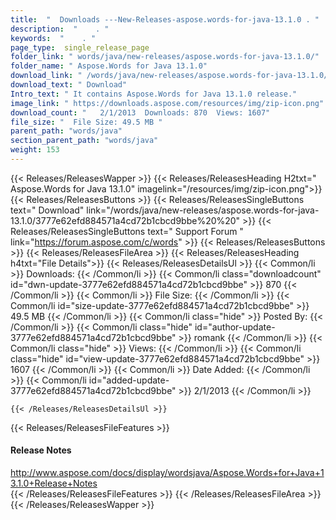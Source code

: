 ```yaml
---
title:  "  Downloads ---New-Releases-aspose.words-for-java-13.1.0 . " 
description:  "    . " 
keywords:  "    . " 
page_type:  single_release_page
folder_link: " words/java/new-releases/aspose.words-for-java-13.1.0/"
folder_name: " Aspose.Words for Java 13.1.0"
download_link: " /words/java/new-releases/aspose.words-for-java-13.1.0/3777e62efd884571a4cd72b1cbcd9bbe"
download_text: " Download"
Intro_text: " It contains Aspose.Words for Java 13.1.0 release."
image_link: " https://downloads.aspose.com/resources/img/zip-icon.png"
download_count: "   2/1/2013  Downloads: 870  Views: 1607"
file_size: "  File Size: 49.5 MB "
parent_path: "words/java"
section_parent_path: "words/java"
weight: 153 
---
```


{{< Releases/ReleasesWapper >}}
  {{< Releases/ReleasesHeading H2txt=" Aspose.Words for Java 13.1.0" imagelink="/resources/img/zip-icon.png">}}
  {{< Releases/ReleasesButtons >}}
    {{< Releases/ReleasesSingleButtons text=" Download" link="/words/java/new-releases/aspose.words-for-java-13.1.0/3777e62efd884571a4cd72b1cbcd9bbe%20%20" >}}
    {{< Releases/ReleasesSingleButtons text=" Support Forum " link="https://forum.aspose.com/c/words" >}}
  {{< Releases/ReleasesButtons >}}
  {{< Releases/ReleasesFileArea >}}
    {{< Releases/ReleasesHeading h4txt="File Details">}}
    {{< Releases/ReleasesDetailsUl >}}
            {{< Common/li  >}} Downloads: {{< /Common/li >}} 
      {{< Common/li class="downloadcount" id="dwn-update-3777e62efd884571a4cd72b1cbcd9bbe" >}} 870 {{< /Common/li >}} 
      {{< Common/li  >}} File Size: {{< /Common/li >}} 
      {{< Common/li id="size-update-3777e62efd884571a4cd72b1cbcd9bbe" >}} 49.5 MB {{< /Common/li >}} 
      {{< Common/li  class="hide" >}} Posted By: {{< /Common/li >}} 
      {{< Common/li class="hide" id="author-update-3777e62efd884571a4cd72b1cbcd9bbe" >}} romank {{< /Common/li >}} 
      {{< Common/li class="hide"  >}} Views: {{< /Common/li >}} 
      {{< Common/li class="hide" id="view-update-3777e62efd884571a4cd72b1cbcd9bbe" >}} 1607 {{< /Common/li >}} 
      {{< Common/li  >}} Date Added: {{< /Common/li >}} 
      {{< Common/li id="added-update-3777e62efd884571a4cd72b1cbcd9bbe" >}} 2/1/2013 {{< /Common/li >}} 

    {{< /Releases/ReleasesDetailsUl >}}

  {{< Releases/ReleasesFileFeatures >}}
      <h4>Release Notes</h4><div><a href="http://www.aspose.com/docs/display/wordsjava/Aspose.Words+for+Java+13.1.0+Release+Notes">http://www.aspose.com/docs/display/wordsjava/Aspose.Words+for+Java+13.1.0+Release+Notes</a></div>
  {{< /Releases/ReleasesFileFeatures >}}
 {{< /Releases/ReleasesFileArea >}}
{{< /Releases/ReleasesWapper >}}


